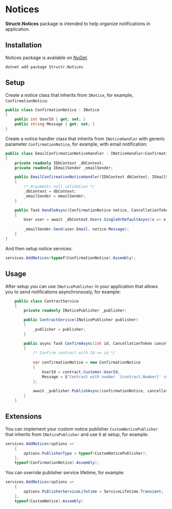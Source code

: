# Notices

**Structr.Notices** package is intended to help organize notifications in application.

## Installation

Notices package is available on [NuGet](https://www.nuget.org/packages/Structr.Notices/).

```
dotnet add package Structr.Notices
```

## Setup

Create a notice class that inherits from `INotice`, for example, `ConfirmationNotice`:

```csharp
public class ConfirmationNotice : INotice
{
    public int UserId { get; set; }
    public string Message { get; set; }
}
```

Create a notice handler class that inherits from `INoticeHandler` with generic parameter `ConfirmationNotice`, for example, with email notification:

```csharp
public class EmailConfirmationNoticeHandler : INoticeHandler<ConfirmationNotice>
{
    private readonly IDbContext _dbContext;
    private readonly IEmailSender _emailSender;

    public EmailConfirmationNoticeHandler(IDbContext dbContext, IEmailSender emailSender)
    {
        /* Arguments null validation */
        _dbContext = dbContext;
        _emailSender = emailSender;
    }

    public Task HandleAsync(ConfirmationNotice notice, CancellationToken cancellationToken)
    {
        User user = await _dbContext.Users.SingleOrDefaultAsync(x => x.Id == notice.UserId, cancellationToken);
    
        _emailSender.Send(user.Email, notice.Message);
    }
}
```

And then setup notice services:

```csharp
services.AddNotices(typeof(ConfirmationNotice).Assembly);
```

## Usage

After setup you can use `INoticePublisher` in your application that allows you to send notifications asynchronously, for example:

```csharp
    public class ContractService
    {
        private readonly INoticePublisher _publisher;

        public ContractService(INoticePublisher publisher)
        {
            _publisher = publisher;
        }

        public async Task ConfirmAsync(int id, CancellationToken cancellationToken)
        {
            /* Confirm contract with Id == id */
            
            var confirmationNotice = new ConfirmationNotice
            { 
                UserId = contract.Customer.UserId,
                Message = $"Contract with number '{contract.Number}' confirmed."
            };
            
            await _publisher.PublishAsync(confirmationNotice, cancellationToken);
        }
    }
```

## Extensions

You can implement your custom notice publisher `CustomNoticePublisher` that inherits from `INoticePublisher` and use it at setup, for example:

```csharp
services.AddNotices(options =>
    {
        options.PublisherType = typeof(CustomNoticePublisher);
    },
    typeof(ConfirmationNotice).Assembly);
```

You can override publisher service lifetime, for example:

```csharp
services.AddNotices(options =>
    {
        options.PublisherServiceLifetime = ServiceLifetime.Transient;
    },
    typeof(CustomNotice).Assembly)
```